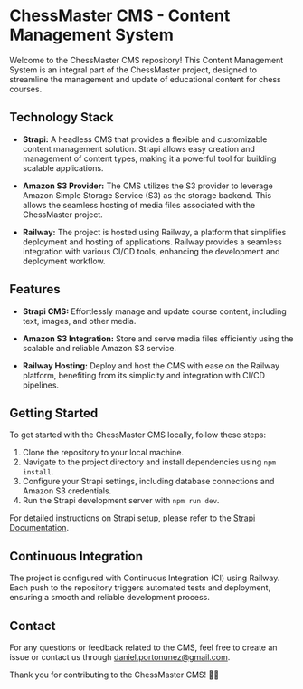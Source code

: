 # ChessMaster CMS - Content Management System

Welcome to the ChessMaster CMS repository! This Content Management System is an integral part of the ChessMaster project, designed to streamline the management and update of educational content for chess courses.

## Technology Stack

- **Strapi:** A headless CMS that provides a flexible and customizable content management solution. Strapi allows easy creation and management of content types, making it a powerful tool for building scalable applications.

- **Amazon S3 Provider:** The CMS utilizes the S3 provider to leverage Amazon Simple Storage Service (S3) as the storage backend. This allows the seamless hosting of media files associated with the ChessMaster project.

- **Railway:** The project is hosted using Railway, a platform that simplifies deployment and hosting of applications. Railway provides a seamless integration with various CI/CD tools, enhancing the development and deployment workflow.

## Features

- **Strapi CMS:** Effortlessly manage and update course content, including text, images, and other media.

- **Amazon S3 Integration:** Store and serve media files efficiently using the scalable and reliable Amazon S3 service.

- **Railway Hosting:** Deploy and host the CMS with ease on the Railway platform, benefiting from its simplicity and integration with CI/CD pipelines.

## Getting Started

To get started with the ChessMaster CMS locally, follow these steps:

1. Clone the repository to your local machine.
2. Navigate to the project directory and install dependencies using `npm install`.
3. Configure your Strapi settings, including database connections and Amazon S3 credentials.
4. Run the Strapi development server with `npm run dev`.

For detailed instructions on Strapi setup, please refer to the [Strapi Documentation](https://strapi.io/documentation).

## Continuous Integration

The project is configured with Continuous Integration (CI) using Railway. Each push to the repository triggers automated tests and deployment, ensuring a smooth and reliable development process.

## Contact

For any questions or feedback related to the CMS, feel free to create an issue or contact us through [daniel.portonunez@gmail.com](mailto:daniel.portonunez@gmail.com).

Thank you for contributing to the ChessMaster CMS! 🚀✨